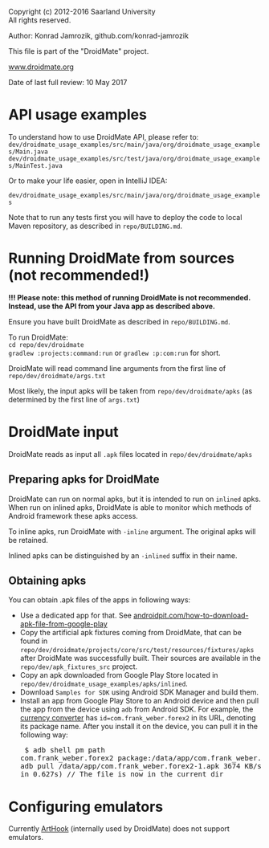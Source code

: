   Copyright (c) 2012-2016 Saarland University  
  All rights reserved.

  Author: Konrad Jamrozik, github.com/konrad-jamrozik
  
  This file is part of the "DroidMate" project.

  www.droidmate.org

  Date of last full review: 10 May 2017

# API usage examples

To understand how to use DroidMate API, please refer to:
`dev/droidmate_usage_examples/src/main/java/org/droidmate_usage_examples/Main.java`  
`dev/droidmate_usage_examples/src/test/java/org/droidmate_usage_examples/MainTest.java`

Or to make your life easier, open in IntelliJ IDEA:

`dev/droidmate_usage_examples/src/main/java/org/droidmate_usage_examples`

Note that to run any tests first you will have to deploy the code to local Maven repository, as described in `repo/BUILDING.md`.

# Running DroidMate from sources (not recommended!)

**!!! Please note: this method of running DroidMate is not recommended. Instead, use the API from your Java app as described above.**

Ensure you have built DroidMate as described in `repo/BUILDING.md`.

To run DroidMate:  
`cd repo/dev/droidmate`  
`gradlew :projects:command:run` or `gradlew :p:com:run` for short.

DroidMate will read command line arguments from the first line of
`repo/dev/droidmate/args.txt`

Most likely, the input apks will be taken from `repo/dev/droidmate/apks` (as determined by the first line of `args.txt`)

# DroidMate input

DroidMate reads as input all `.apk` files located in `repo/dev/droidmate/apks` 

## Preparing apks for DroidMate ####

DroidMate can run on normal apks, but it is intended to run on `inlined` apks. When run on inlined apks, DroidMate is able to 
monitor which methods of Android framework these apks access.

To inline apks, run DroidMate with `-inline` argument. The original apks will be retained.

Inlined apks can be distinguished by an `-inlined` suffix in their name.

## Obtaining apks ###

You can obtain .apk files of the apps in following ways:

* Use a dedicated app for that. See [androidpit.com/how-to-download-apk-file-from-google-play](https://www.androidpit.com/how-to-download-apk-file-from-google-play)
* Copy the artificial apk fixtures coming from DroidMate, that can be found in `repo/dev/droidmate/projects/core/src/test/resources/fixtures/apks`
after DroidMate was successfully built. Their sources are available in the `repo/dev/apk_fixtures_src` project.
* Copy an apk downloaded from Google Play Store located in `repo/dev/droidmate_usage_examples/apks/inlined`.
* Download `Samples for SDK` using Android SDK Manager and build them.
* Install an app from Google Play Store to an Android device and then pull the app from the device using `adb` from Android SDK. For example, the [currency converter](https://play.google.com/store/apps/details?id=com.frank_weber.forex2) has `id=com.frank_weber.forex2` in its URL, denoting its package name. After you install it on the device, you can pull it in the following way: <pre>
$ adb shell pm path com.frank_weber.forex2
package:/data/app/com.frank_weber.forex2-1.apk
$ adb pull /data/app/com.frank_weber.forex2-1.apk
3674 KB/s (2361399 bytes in 0.627s)
// The file is now in the current dir
</pre>

# Configuring emulators

Currently [ArtHook](https://github.com/mar-v-in) (internally used by DroidMate) does not support emulators.

